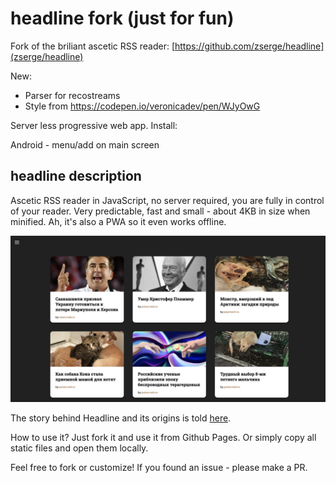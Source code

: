 # headline fork (just for fun)

Fork of the briliant ascetic RSS reader: [https://github.com/zserge/headline](zserge/headline)

New:

 - Parser for recostreams
 - Style from https://codepen.io/veronicadev/pen/WJyOwG

Server less progressive web app. Install:

Android -  menu/add on main screen


## headline description

Ascetic RSS reader in JavaScript, no server required, you are fully in control of your reader. Very predictable, fast and small - about 4KB in size when minified. Ah, it's also a PWA so it even works offline.

![screenshot](headline.png)

The story behind Headline and its origins is told [here](https://zserge.com/posts/rss/).

How to use it? Just fork it and use it from Github Pages. Or simply copy all static files and open them locally.

Feel free to fork or customize! If you found an issue - please make a PR.
